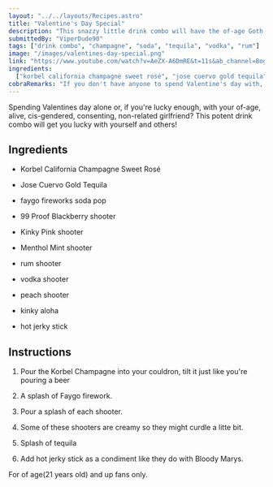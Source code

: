 ```yaml
---
layout: "../../layouts/Recipes.astro"
title: "Valentine's Day Special"
description: "This snazzy little drink combo will have the of-age Goth Chicks swooning!"
submittedBy: "ViperDude90"
tags: ["drink combo", "champagne", "soda", "tequila", "vodka", "rum"]
image: "/images/valentines-day-special.png"
link: "https://www.youtube.com/watch?v=AeZX-A6DmRE&t=11s&ab_channel=BoglimChronicles"
ingredients:
  ["korbel california champagne sweet rosé", "jose cuervo gold tequila"]
cobraRemarks: "If you don't have anyone to spend Valentine's day with, honestly don't trip up about it, just spend the day loving yourself."
---
```


Spending Valentines day alone or, if you're lucky enough, with your of-age, alive, cis-gendered,
consenting, non-related girlfriend? This potent drink combo will get you lucky with yourself and others!

## Ingredients

- Korbel California Champagne Sweet Rosé

- Jose Cuervo Gold Tequila

- faygo fireworks soda pop

- 99 Proof Blackberry shooter

- Kinky Pink shooter

- Menthol Mint shooter

- rum shooter

- vodka shooter

- peach shooter

- kinky aloha

- hot jerky stick

## Instructions

1. Pour the Korbel Champagne into your couldron, tilt it just like you're pouring a beer

2. A splash of Faygo firework.

3. Pour a splash of each shooter.

4. Some of these shooters are creamy so they might curdle a litte bit.

5. Splash of tequila

6. Add hot jerky stick as a condiment like they do with Bloody Marys.

For of age(21 years old) and up fans only.

